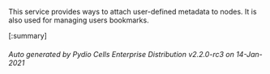 






This service provides ways to attach user-defined metadata to nodes. It is also used for managing users bookmarks.

[:summary]

###### Auto generated by Pydio Cells Enterprise Distribution v2.2.0-rc3 on 14-Jan-2021
